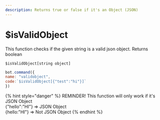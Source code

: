 ```yaml
---
description: Returns true or false if it's an Object (JSON)
---
```


# $isValidObject

This function checks if the given string is a valid json object. Returns boolean

```text
$isValidObject[string object]
```

```javascript
bot.command({
name: "validobject",
code:`$isValidObject[{"test":"hi"}]`
})
```

{% hint style="danger" %}
REMINDER! This function will only work if it's JSON Object  
{"hello":"HI"} =&gt; JSON Object  
{hello:"HI"} =&gt; Not JSON Object
{% endhint %}

